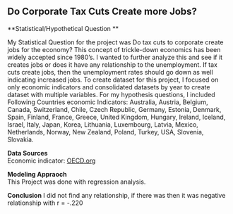 ## Do Corporate Tax Cuts Create more Jobs?  
  
**Statistical/Hypothetical Question **  
  
My Statistical Question for the project was Do tax cuts to corporate create jobs for the economy? This concept of trickle-down economics has been widely accepted since 1980’s.  I wanted to further analyze this and see if it creates jobs or does it have any relationship to the unemployment. If tax cuts create jobs, then the unemployment rates should go down as well indicating increased jobs. To create dataset for this project, I focused on only economic indicators and consolidated datasets by year to create dataset with multiple variables. For my hypothesis questions, I included Following Countries economic Indicators:
Australia, Austria, Belgium, Canada, Switzerland, Chile, Czech Republic, Germany, Estonia, Denmark, Spain, Finland, France, Greece, United Kingdom, Hungary, Ireland, Iceland, Israel, Italy, Japan, Korea, Lithuania, Luxembourg, Latvia, Mexico, Netherlands, Norway, New Zealand, Poland, Turkey, USA, Slovenia, Slovakia.  
  
**Data Sources**  
Economic indicator: [OECD.org](https://stats.oecd.org/)  
   
   
**Modeling Appraoch**   
This Project was done with regression analysis.  

**Conclusion**
I did not find any relationship, if there was then it was negative relationship with r = -.220
